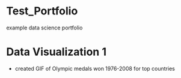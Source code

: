 # Test_Portfolio
example data science portfolio

# Data Visualization 1
* created GIF of Olympic medals won 1976-2008 for top countries
